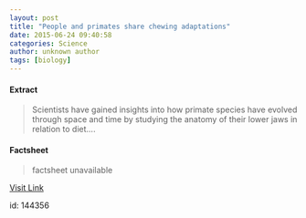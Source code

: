 ```yaml
---
layout: post
title: "People and primates share chewing adaptations"
date: 2015-06-24 09:40:58
categories: Science
author: unknown author
tags: [biology]
---
```



#### Extract
>Scientists have gained insights into how primate species have evolved through space and time by studying the anatomy of their lower jaws in relation to diet....

#### Factsheet
>factsheet unavailable

[Visit Link](http://phys.org/news354343246.html)

id:  144356


